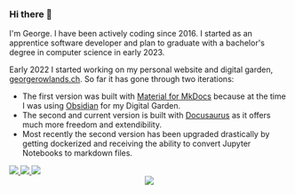### Hi there 👋

I'm George. I have been actively coding since 2016. I started as an apprentice software developer and plan to graduate with a bachelor's degree in computer science in early 2023.

Early 2022 I started working on my personal website and digital garden, [georgerowlands.ch](https://github.com/LuciferUchiha/georgerowlands.ch). So far it has gone through two iterations:

- The first version was built with [Material for MkDocs](https://squidfunk.github.io/mkdocs-material/) because at the time I was using [Obsidian](https://obsidian.md/) for my Digital Garden.
- The second and current version is built with [Docusaurus](https://docusaurus.io/) as it offers much more freedom and extendibility.
- Most recently the second version has been upgraded drastically by getting dockerized and receiving the ability to convert Jupyter Notebooks to markdown files.

<!-- georgerlogowhite is light theme logo, georgerlogo is dark theme logo -->
<a href="https://www.georgerowlands.ch">
  <img src="https://custom-icon-badges.herokuapp.com/badge/-My_Website-7f39fb?style=for-the-badge&logo=georgerlogowhite&logoColor=white"/>
</a>
<a href="https://www.linkedin.com/in/georgerowlands/">
  <img src="https://img.shields.io/badge/linkedin-0077B5.svg?style=for-the-badge&logo=linkedin&logoColor=white"/>
</a>
<a href="https://stackoverflow.com/users/10994912/lucifer-uchiha">
  <img src="https://img.shields.io/badge/stackoverflow-F48224.svg?style=for-the-badge&logo=stackoverflow&logoColor=white"/>
</a>


<div align="center">
  <img src="https://github-readme-streak-stats.herokuapp.com/?user=LuciferUchiha&theme=dark&hide_border=true">
</div>
